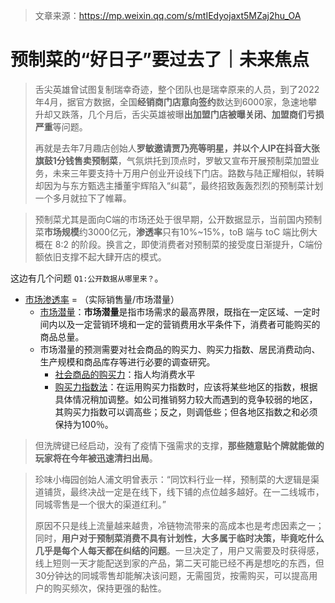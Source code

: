 > 文章来源：https://mp.weixin.qq.com/s/mtIEdyojaxt5MZaj2hu_OA

# 预制菜的“好日子”要过去了｜未来焦点

> 舌尖英雄曾试图复制瑞幸奇迹，整个团队也是瑞幸原来的人员，到了2022年4月，据官方数据，全国**经销商门店意向签约**数达到6000家，急速地攀升却又跌落，几个月后，舌尖英雄被曝**出加盟门店被曝关闭、加盟商们亏损严重**等问题。
>
> 再就是去年7月趣店创始人**罗敏邀请贾乃亮等明星，并以个人IP在抖音大张旗鼓1分钱售卖预制菜**，气氛烘托到顶点时，罗敏又宣布开展预制菜加盟业务，未来三年要支持十万用户创业开设线下门店。路数与陆正耀相似，转瞬却因为与东方甄选主播董宇辉陷入“纠葛”，最终招致轰轰烈烈的预制菜计划一个多月就拉下了帷幕。

> 预制菜尤其是面向C端的市场还处于很早期，公开数据显示，当前国内预制菜**市场规模**约3000亿元，**渗透率**只有10%~15%，toB 端与 toC 端比例大概在 8:2 的阶段。换言之，即使消费者对预制菜的接受度日渐提升，C端份额依旧支撑不起大肆开店的模式。

这边有几个问题 `Q1:公开数据从哪里来？`。

- [市场渗透率](https://wiki.mbalib.com/wiki/%E5%B8%82%E5%9C%BA%E6%B8%97%E9%80%8F%E7%8E%87) = （实际销售量/市场潜量）
  - [市场潜量](https://wiki.mbalib.com/wiki/%E5%B8%82%E5%9C%BA%E6%BD%9C%E9%87%8F)：**市场潜量**是指市场需求的最高界限，既指在一定区域、一定时间内以及一定营销环境和一定的营销费用水平条件下，消费者可能购买的商品总量。
  - 市场潜量的预测需要对社会商品的购买力、购买力指数、居民消费动向、生产规模和商品库存等进行必要的调查研究。
    - [社会商品的购买力](https://wiki.mbalib.com/wiki/%E7%A4%BE%E4%BC%9A%E5%95%86%E5%93%81%E8%B4%AD%E4%B9%B0%E5%8A%9B)：指人均消费水平
    - [购买力指数法](https://wiki.mbalib.com/wiki/%E8%B4%AD%E4%B9%B0%E5%8A%9B%E6%8C%87%E6%95%B0%E6%B3%95)：在运用购买力指数时，应该将某些地区的指数，根据具体情况稍加调整。如公司推销努力较大而遇到的竞争较弱的地区，其购买力指数可以调高些；反之，则调低些；但各地区指数之和必须保持为100％。

> 但洗牌键已经启动，没有了疫情下强需求的支撑，**那些随意贴个牌就能做的玩家将在今年被迅速清扫出局**。

> 珍味小梅园创始人浦文明曾表示：“同饮料行业一样，预制菜的大逻辑是渠道铺货，最终决战一定是在线下，线下铺的点位越多越好。在一二线城市，同城零售是一个很大的渠道红利。”
>
> 原因不只是线上流量越来越贵，冷链物流带来的高成本也是考虑因素之一；同时，**用户对于预制菜消费不具有计划性，大多属于临时决策，毕竟吃什么几乎是每个人每天都在纠结的问题**。一旦决定了，用户又需要及时获得感，线上短则一天才能配送到家的产品，第二天可能已经不再是想吃的东西，但30分钟达的同城零售却能解决该问题，无需囤货，按需购买，可以提高用户的购买频次，保持更强的黏性。